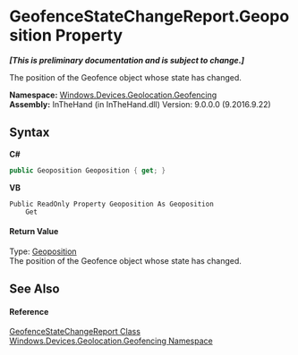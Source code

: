 # GeofenceStateChangeReport.Geoposition Property 
 _**\[This is preliminary documentation and is subject to change.\]**_

The position of the Geofence object whose state has changed.

**Namespace:**&nbsp;<a href="N_Windows_Devices_Geolocation_Geofencing">Windows.Devices.Geolocation.Geofencing</a><br />**Assembly:**&nbsp;InTheHand (in InTheHand.dll) Version: 9.0.0.0 (9.2016.9.22)

## Syntax

**C#**<br />
``` C#
public Geoposition Geoposition { get; }
```

**VB**<br />
``` VB
Public ReadOnly Property Geoposition As Geoposition
	Get
```


#### Return Value
Type: <a href="T_Windows_Devices_Geolocation_Geoposition">Geoposition</a><br />The position of the Geofence object whose state has changed.

## See Also


#### Reference
<a href="T_Windows_Devices_Geolocation_Geofencing_GeofenceStateChangeReport">GeofenceStateChangeReport Class</a><br /><a href="N_Windows_Devices_Geolocation_Geofencing">Windows.Devices.Geolocation.Geofencing Namespace</a><br />